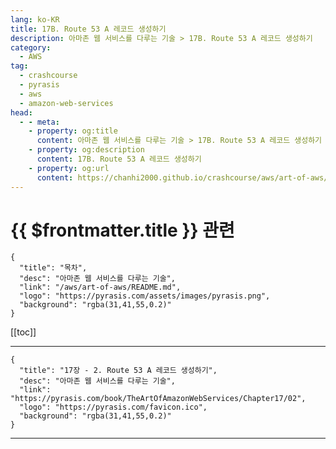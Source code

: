 ```yaml
---
lang: ko-KR
title: 17B. Route 53 A 레코드 생성하기
description: 아마존 웹 서비스를 다루는 기술 > 17B. Route 53 A 레코드 생성하기
category:
  - AWS
tag: 
  - crashcourse
  - pyrasis
  - aws 
  - amazon-web-services
head:
  - - meta:
    - property: og:title
      content: 아마존 웹 서비스를 다루는 기술 > 17B. Route 53 A 레코드 생성하기
    - property: og:description
      content: 17B. Route 53 A 레코드 생성하기
    - property: og:url
      content: https://chanhi2000.github.io/crashcourse/aws/art-of-aws/17B.html
---
```


# {{ $frontmatter.title }} 관련

```component VPCard
{
  "title": "목차",
  "desc": "아마존 웹 서비스를 다루는 기술",
  "link": "/aws/art-of-aws/README.md",
  "logo": "https://pyrasis.com/assets/images/pyrasis.png",
  "background": "rgba(31,41,55,0.2)"
}
```

[[toc]]

---

```component VPCard
{
  "title": "17장 - 2. Route 53 A 레코드 생성하기",
  "desc": "아마존 웹 서비스를 다루는 기술",
  "link": "https://pyrasis.com/book/TheArtOfAmazonWebServices/Chapter17/02",
  "logo": "https://pyrasis.com/favicon.ico",
  "background": "rgba(31,41,55,0.2)"
}
```

<!-- TODO: 작성 -->

---

<TagLinks />